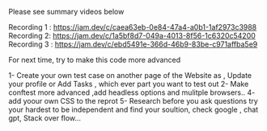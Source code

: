 Please see summary videos below 

Recording 1 : https://jam.dev/c/caea63eb-0e84-47a4-a0b1-1af2973c3988
Recording 2: https://jam.dev/c/1a5bf8d7-049a-4013-8f56-1c6320c54200
Recording 3 : https://jam.dev/c/ebd5491e-366d-46b9-83be-c971affba5e9

For next time, try to make this code more advanced 

1- Create your own test case on another page of the Website as , Update your profile or Add Tasks , which ever part you want to test out
2- Make conftest more advanced ,add headless options and mulitple browsers..
4- add yoour own CSS to the reprot 
5- Research before you ask questions try your hardest to be independent and find your soultion, check google , chat gpt, Stack over flow... 
